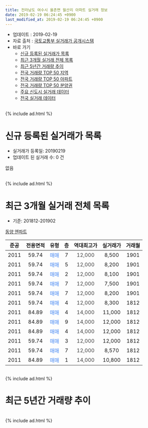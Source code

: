 ```yaml
---
title: 전라남도 여수시 율촌면 월산리 아파트 실거래 정보
date: 2019-02-19 06:24:45 +0900
last_modified_at: 2019-02-19 06:24:45 +0900
---
```


* 업데이트 : 2019-02-19
* 자료 출처 : [국토교통부 실거래가 공개시스템](http://rt.molit.go.kr)
* 바로 가기
    * [신규 등록된 실거래가 목록](#신규-등록된-실거래가-목록)
    * [최근 3개월 실거래 전체 목록](#최근-3개월-실거래-전체-목록)
    * [최근 5년간 거래량 추이](#최근-5년간-거래량-추이)
    * [전국 거래량 TOP 50 지역](https://ayogom.github.io/apt-trade-info/최근-3개월-전국에서-가장-거래가-많이-발생한-지역)
    * [전국 거래량 TOP 50 아파트](https://ayogom.github.io/apt-trade-info/최근-3개월-전국에서-가장-거래가-많이-발생한-아파트)
    * [전국 거래량 TOP 50 분양권](https://ayogom.github.io/apt-trade-info/최근-3개월-전국에서-가장-거래가-많이-발생한-분양권)
    * [주요 신도시 실거래 데이터](https://ayogom.github.io/apt-trade-info/주요-신도시)
    * [전국 실거래 데이터](https://ayogom.github.io/apt-trade-info/전국)
<br>
{% include ad.html %}
<br>

# 신규 등록된 실거래가 목록
* 실거래가 등록일: 20190219
* 업데이트 된 실거래 수: 0 건

없음

<br>
{% include ad.html %}
<br>

# 최근 3개월 실거래 전체 목록
* 기준: 201812-201902


[동양 엔파트](https://search.naver.com/search.naver?query=%EC%A0%84%EB%9D%BC%EB%82%A8%EB%8F%84+%EC%97%AC%EC%88%98%EC%8B%9C+%EC%9C%A8%EC%B4%8C%EB%A9%B4+%EC%9B%94%EC%82%B0%EB%A6%AC+%EB%8F%99%EC%96%91+%EC%97%94%ED%8C%8C%ED%8A%B8)

|준공|전용면적|유형|층|역대최고가|실거래가|거래월|
|:---:|:---:|:---:|:---:|:---:|:---:|:---:|
|2011|59.74|<span style="color:#4285f3">매매</span>|7|<span style="color:#444444">12,000</span>|8,500|1901|
|2011|59.74|<span style="color:#4285f3">매매</span>|5|<span style="color:#444444">12,000</span>|8,200|1901|
|2011|59.74|<span style="color:#4285f3">매매</span>|2|<span style="color:#444444">12,000</span>|8,100|1901|
|2011|59.74|<span style="color:#4285f3">매매</span>|7|<span style="color:#444444">12,000</span>|7,500|1901|
|2011|59.74|<span style="color:#4285f3">매매</span>|7|<span style="color:#444444">12,000</span>|8,200|1901|
|2011|59.74|<span style="color:#4285f3">매매</span>|4|<span style="color:#444444">12,000</span>|8,300|1812|
|2011|84.89|<span style="color:#4285f3">매매</span>|4|<span style="color:#444444">14,000</span>|11,000|1812|
|2011|84.89|<span style="color:#4285f3">매매</span>|9|<span style="color:#444444">14,000</span>|12,000|1812|
|2011|84.89|<span style="color:#4285f3">매매</span>|4|<span style="color:#444444">14,000</span>|12,000|1812|
|2011|59.74|<span style="color:#4285f3">매매</span>|3|<span style="color:#444444">12,000</span>|12,000|1812|
|2011|59.74|<span style="color:#4285f3">매매</span>|7|<span style="color:#444444">12,000</span>|8,570|1812|
|2011|84.89|<span style="color:#4285f3">매매</span>|1|<span style="color:#444444">14,000</span>|10,800|1812|


<br>
{% include ad.html %}
<br>

# 최근 5년간 거래량 추이


<div style="width:100%;">
    <canvas id="deal_progress" height="200"></canvas>
</div>

<script>
new Chart(document.getElementById("deal_progress"), {
    type: 'line',
    data: {
        labels: ['201402','201403','201404','201405','201406','201407','201408','201409','201410','201411','201412','201501','201502','201503','201504','201505','201506','201507','201508','201509','201510','201511','201512','201601','201602','201603','201604','201605','201606','201607','201608','201609','201610','201611','201612','201701','201702','201703','201704','201705','201706','201707','201708','201709','201710','201711','201712','201801','201802','201803','201804','201805','201806','201807','201808','201809','201810','201811','201812','201901','201902'],
        datasets: [{
            label: '매매',
            pointRadius: 1,
            data: [0, 2, 0, 0, 4, 3, 0, 1, 1, 2, 2, 2, 2, 0, 1, 0, 1, 3, 2, 2, 6, 1, 3, 4, 1, 3, 2, 3, 3, 6, 6, 3, 7, 7, 2, 2, 2, 6, 2, 3, 7, 1, 5, 7, 3, 2, 4, 9, 10, 5, 6, 4, 8, 6, 3, 3, 5, 4, 7, 5, 0],
            borderColor: "rgba(255, 201, 14, 1)",
            backgroundColor: "rgba(255, 201, 14, 0.5)",
            fill: false,
            lineTension: 0
        },{
            label: '전월세',
            pointRadius: 1,
            data: [1, 4, 4, 2, 3, 5, 2, 2, 0, 0, 1, 2, 4, 2, 2, 0, 3, 4, 4, 3, 2, 5, 4, 1, 0, 0, 5, 2, 1, 1, 0, 1, 2, 0, 4, 0, 0, 0, 2, 1, 2, 1, 0, 1, 4, 0, 2, 0, 3, 1, 0, 3, 0, 0, 0, 1, 1, 2, 0, 0, 0],
            borderColor: "rgba(0, 141, 185, 1)",
            backgroundColor: "rgba(0, 141, 185, 0.5)",
            fill: false,
            lineTension: 0
        }
        ]
    },
    options: {
        responsive: true,
        title: {
            display: false
        },
        tooltips: {
            mode: 'index',
            intersect: false
        },
        hover: {
            mode: 'nearest',
            intersect: true
        },
        scales: {
            xAxes: [{
                display: true,
                scaleLabel: {
                    display: true,
                    labelString: '년/월'
                }
            }],
            yAxes: [{
                display: true,
                ticks: {
                    suggestedMin: 0,
                },
                scaleLabel: {
                    display: true,
                    labelString: '실거래 수'
                }
            }]
        }
    }
});

</script>


<br>
{% include ad.html %}
<br>

